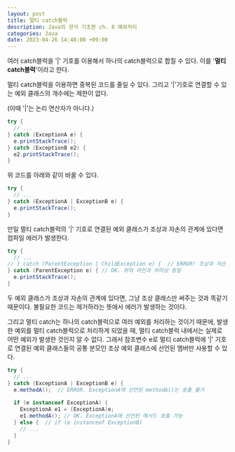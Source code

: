 ```yaml
---
layout: post
title: 멀티 catch블럭
description: Java의 정석 기초편 ch. 8 예외처리
categories: Java
date: 2023-04-26 14:48:00 +09:00
---
```

여러 catch블럭을 '\|' 기호를 이용해서 하나의 catch블럭으로 합칠 수 있다. 이를 '**멀티 catch블럭**'이라고 한다.

멀티 catch블럭을 이용하면 중복된 코드를 줄일 수 있다. 그리고 '\|'기호로 연결할 수 있는 예외 클래스의 개수에는 제한이 없다.

(이때 '\|'는 논리 연산자가 아니다.)

```java
try {
  // ...
} catch (ExceptionA e) {
  e.printStackTrace();
} catch (ExceptionB e2) {
  e2.printStackTrace();
}
```

위 코드를 아래와 같이 바꿀 수 있다.

```java
try {
  // ...
} catch (ExceptionA | ExceptionB e) {
  e.printStackTrace();
}
```

만일 멀티 catch블럭의 '\|' 기호로 연결된 예외 클래스가 조상과 자손의 관계에 있다면 컴파일 에러가 발생한다.

```java
try {
  // ...
// } catch (ParentException | ChildException e) {  // ERROR! 조상과 자손 관계 
} catch (ParentException e) { // OK. 위의 라인과 의미상 동일
  e.printStackTrace();
}
```

두 예외 클래스가 조상과 자손의 관계에 있다면, 그냥 조상 클래스만 써주는 것과 똑같기 때문이다. 불필요한 코드는 제거하라는 뜻에서 에러가 발생하는 것이다.

그리고 멀티 catch는 하나의 catch블럭으로 여러 예외를 처리하는 것이기 때문에, 발생한 예외를 멀티 catch블럭으로 처리하게 되었을 때, 멀티 catch블럭 내에서는 실제로 어떤 예외가 발생한 것인지 알 수 없다. 그래서 참조변수 e로 멀티 catch블럭에 '\|' 기호로 연결된 예외 클래스들의 공통 분모인 조상 예외 클래스에 선언된 멤버만 사용할 수 있다.

```java
try {
  // ...
} catch (ExceptionA | ExceptionB e) {
  e.methodA();  // ERROR. ExceptionA에 선언된 methodA()는 호출 불가
  
  if (e instanceof ExceptionA) {
    ExceptionA e1 = (ExceptionA)e;
    e1.methodA(); // OK. ExceptionA에 선언된 메서드 호출 가능 
  } else {  // if (e instanceof ExceptionB)
    // ...
  }
}
```
